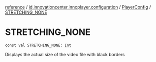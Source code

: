 [reference](../../index.md) / [id.innovationcenter.innoplayer.configuration](../index.md) / [PlayerConfig](index.md) / [STRETCHING_NONE](./-s-t-r-e-t-c-h-i-n-g_-n-o-n-e.md)

# STRETCHING_NONE

`const val STRETCHING_NONE: `[`Int`](https://kotlinlang.org/api/latest/jvm/stdlib/kotlin/-int/index.html)

Displays the actual size of the video file with black borders

